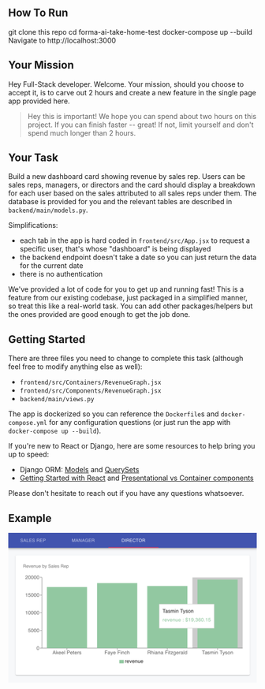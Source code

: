 ## How To Run
git clone this repo
cd forma-ai-take-home-test
docker-compose up --build
Navigate to http://localhost:3000

## Your Mission
Hey Full-Stack developer. Welcome. Your mission, should you choose to accept it, is to carve out 2 hours and create a new feature in the single page app provided here.

> Hey this is important! We hope you can spend about two hours on this project. If you can finish faster -- great! If not, limit yourself and don't spend much longer than 2 hours.

## Your Task

Build a new dashboard card showing revenue by sales rep. Users can be sales reps, managers, or directors and the card should display a breakdown for each user based on the sales attributed to all sales reps under them. The database is provided for you and the relevant tables are described in `backend/main/models.py`.

Simplifications:
- each tab in the app is hard coded in `frontend/src/App.jsx` to request a specific user, that's whose "dashboard" is being displayed
- the backend endpoint doesn't take a date so you can just return the data for the current date
- there is no authentication

We've provided a lot of code for you to get up and running fast! This is a feature from our existing codebase, just packaged in a simplified manner, so treat this like a real-world task. You can add other packages/helpers but the ones provided are good enough to get the job done.

## Getting Started
There are three files you need to change to complete this task (although feel free to modify anything else as well):
- `frontend/src/Containers/RevenueGraph.jsx`
- `frontend/src/Components/RevenueGraph.jsx`
- `backend/main/views.py`

The app is dockerized so you can reference the `Dockerfile`s and `docker-compose.yml` for any configuration questions (or just run the app with `docker-compose up --build`).

If you're new to React or Django, here are some resources to help bring you up to speed:
- Django ORM: [Models](https://docs.djangoproject.com/en/3.0/topics/db/models/) and [QuerySets](https://docs.djangoproject.com/en/3.0/ref/models/querysets/)
- [Getting Started with React](https://reactjs.org/docs/hello-world.html) and [Presentational vs Container components](https://medium.com/@dan_abramov/smart-and-dumb-components-7ca2f9a7c7d0)

Please don't hesitate to reach out if you have any questions whatsoever.

## Example

![design spec](example.png)
